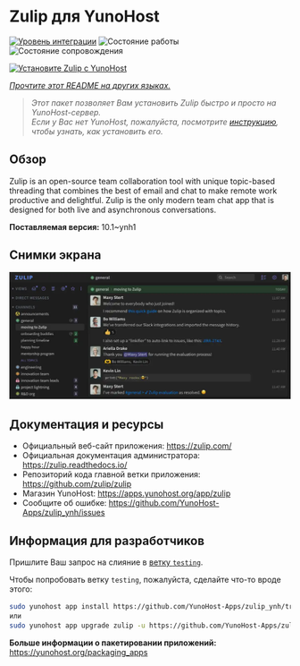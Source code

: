 <!--
Важно: этот README был автоматически сгенерирован <https://github.com/YunoHost/apps/tree/master/tools/readme_generator>
Он НЕ ДОЛЖЕН редактироваться вручную.
-->

# Zulip для YunoHost

[![Уровень интеграции](https://apps.yunohost.org/badge/integration/zulip)](https://ci-apps.yunohost.org/ci/apps/zulip/)
![Состояние работы](https://apps.yunohost.org/badge/state/zulip)
![Состояние сопровождения](https://apps.yunohost.org/badge/maintained/zulip)

[![Установите Zulip с YunoHost](https://install-app.yunohost.org/install-with-yunohost.svg)](https://install-app.yunohost.org/?app=zulip)

*[Прочтите этот README на других языках.](./ALL_README.md)*

> *Этот пакет позволяет Вам установить Zulip быстро и просто на YunoHost-сервер.*  
> *Если у Вас нет YunoHost, пожалуйста, посмотрите [инструкцию](https://yunohost.org/install), чтобы узнать, как установить его.*

## Обзор

Zulip is an open-source team collaboration tool with unique topic-based threading that combines the best of email and chat to make remote work productive and delightful. Zulip is the only modern team chat app that is designed for both live and asynchronous conversations.

**Поставляемая версия:** 10.1~ynh1

## Снимки экрана

![Снимок экрана Zulip](./doc/screenshots/screenshot.webp)

## Документация и ресурсы

- Официальный веб-сайт приложения: <https://zulip.com/>
- Официальная документация администратора: <https://zulip.readthedocs.io/>
- Репозиторий кода главной ветки приложения: <https://github.com/zulip/zulip>
- Магазин YunoHost: <https://apps.yunohost.org/app/zulip>
- Сообщите об ошибке: <https://github.com/YunoHost-Apps/zulip_ynh/issues>

## Информация для разработчиков

Пришлите Ваш запрос на слияние в [ветку `testing`](https://github.com/YunoHost-Apps/zulip_ynh/tree/testing).

Чтобы попробовать ветку `testing`, пожалуйста, сделайте что-то вроде этого:

```bash
sudo yunohost app install https://github.com/YunoHost-Apps/zulip_ynh/tree/testing --debug
или
sudo yunohost app upgrade zulip -u https://github.com/YunoHost-Apps/zulip_ynh/tree/testing --debug
```

**Больше информации о пакетировании приложений:** <https://yunohost.org/packaging_apps>
